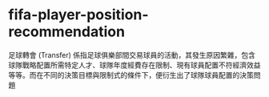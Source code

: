 # fifa-player-position-recommendation
足球轉會 (Transfer) 係指足球俱樂部間交易球員的活動，其發生原因繁雜，包含球隊戰略配置所需特定人才、球隊年度經費存在限制、現有球員配置不符經濟效益等等。而在不同的決策目標與限制式的條件下，便衍生出了球隊球員配置的決策問題
